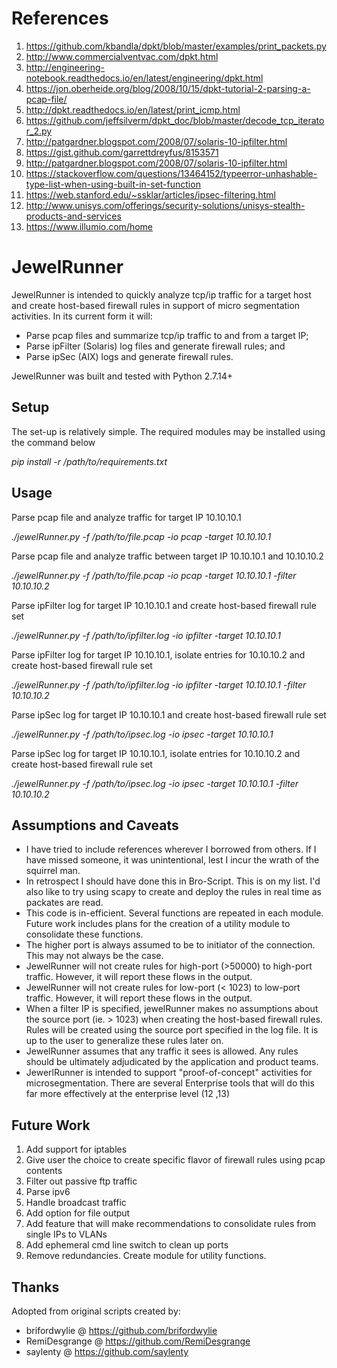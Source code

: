 # References

1. https://github.com/kbandla/dpkt/blob/master/examples/print_packets.py
2. http://www.commercialventvac.com/dpkt.html
3. http://engineering-notebook.readthedocs.io/en/latest/engineering/dpkt.html
4. https://jon.oberheide.org/blog/2008/10/15/dpkt-tutorial-2-parsing-a-pcap-file/
5. http://dpkt.readthedocs.io/en/latest/print_icmp.html
6. https://github.com/jeffsilverm/dpkt_doc/blob/master/decode_tcp_iterator_2.py
7. http://patgardner.blogspot.com/2008/07/solaris-10-ipfilter.html
8. https://gist.github.com/garrettdreyfus/8153571
9. http://patgardner.blogspot.com/2008/07/solaris-10-ipfilter.html
10. https://stackoverflow.com/questions/13464152/typeerror-unhashable-type-list-when-using-built-in-set-function
11. https://web.stanford.edu/~ssklar/articles/ipsec-filtering.html
12. http://www.unisys.com/offerings/security-solutions/unisys-stealth-products-and-services
13. https://www.illumio.com/home

# JewelRunner

JewelRunner is intended to quickly analyze tcp/ip traffic for a target host and create host-based firewall rules in support of  micro segmentation activities. In its current form it will:

* Parse pcap files and summarize tcp/ip traffic to and from a target IP;
* Parse ipFilter (Solaris) log files and generate firewall rules; and
* Parse ipSec (AIX) logs and generate firewall rules.

JewelRunner was built and tested with Python 2.7.14+

## Setup

The set-up is relatively simple. The required modules may be installed using the command below

*pip install -r /path/to/requirements.txt*

## Usage

Parse pcap file and analyze traffic for target IP 10.10.10.1

*./jewelRunner.py -f /path/to/file.pcap -io pcap -target 10.10.10.1*

Parse pcap file and analyze traffic between target IP 10.10.10.1 and 10.10.10.2

*./jewelRunner.py -f /path/to/file.pcap -io pcap -target 10.10.10.1 -filter 10.10.10.2*

Parse ipFilter log for target IP 10.10.10.1 and create host-based firewall rule set

*./jewelRunner.py -f /path/to/ipfilter.log -io ipfilter -target 10.10.10.1*

Parse ipFilter log for target IP 10.10.10.1, isolate entries for 10.10.10.2 and create host-based firewall rule set

*./jewelRunner.py -f /path/to/ipfilter.log -io ipfilter -target 10.10.10.1 -filter 10.10.10.2*

Parse ipSec log for target IP 10.10.10.1 and create host-based firewall rule set

*./jewelRunner.py -f /path/to/ipsec.log -io ipsec -target 10.10.10.1*

Parse ipSec log for target IP 10.10.10.1, isolate entries for 10.10.10.2 and create host-based firewall rule set

*./jewelRunner.py -f /path/to/ipsec.log -io ipsec -target 10.10.10.1 -filter 10.10.10.2*

## Assumptions and Caveats

* I have tried to include references wherever I borrowed from others. If I have missed someone, it was unintentional, lest I incur the wrath of the squirrel man.
* In retrospect I should have done this in Bro-Script. This is on my list. I'd also like to try using scapy to create and deploy the rules in real time as packates are read.
* This code is in-efficient. Several functions are repeated in each module. Future work includes plans for the creation of a utility module to consolidate these functions. 
* The higher port is always assumed to be to initiator of the connection. This may not always be the case.
* JewelRunner will not create rules for high-port (>50000) to high-port traffic. However, it will report these flows in the output. 
* JewelRunner will not create rules for low-port (< 1023) to low-port traffic. However, it will report these flows in the output.
* When a filter IP is specified, jewelRunner makes no assumptions about the source port (ie. > 1023) when creating the host-based firewall rules. Rules will be created using the source port specified in the log file. It is up to the user to generalize these rules later on.  
* JewelRunner assumes that any traffic it sees is allowed. Any rules should be ultimately adjudicated by the application and product teams.
* JewerlRunner is intended to support "proof-of-concept" activities for microsegmentation. There are several Enterprise tools that will do this far more effectively at the enterprise level (12 ,13)

## Future Work

1. Add support for iptables
2. Give user the choice to create specific flavor of firewall rules using pcap contents
3. Filter out passive ftp traffic
4. Parse ipv6
5. Handle broadcast traffic
6. Add option for file output
7. Add feature that will make recommendations to consolidate rules from single IPs to VLANs
8. Add ephemeral cmd line switch to clean up ports
9. Remove redundancies. Create module for utility functions.

## Thanks

Adopted from original scripts created by:
* brifordwylie @ https://github.com/brifordwylie
* RemiDesgrange @ https://github.com/RemiDesgrange
* saylenty @ https://github.com/saylenty                                              
